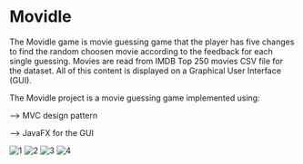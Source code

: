 # Movidle

The Movidle game is movie guessing game that the player has five changes to find the random choosen movie according to the feedback for each single guessing. Movies are read from IMDB Top 250 movies CSV file for the dataset. All of this content is displayed on a Graphical User Interface (GUI).

The Movidle project is a movie guessing game implemented using:

--> MVC design pattern

--> JavaFX for the GUI

![1](https://github.com/BuseDuran/VisualProgramming_Movidle/assets/91667950/fc84bbf5-51d5-4980-93d1-25834ce984e9)
![2](https://github.com/BuseDuran/VisualProgramming_Movidle/assets/91667950/7ce9ef35-35f0-4c0f-9450-476bf45ec26f)
![3](https://github.com/BuseDuran/VisualProgramming_Movidle/assets/91667950/a80e9281-50b8-424e-9495-fdd06428d747)
![4](https://github.com/BuseDuran/VisualProgramming_Movidle/assets/91667950/a79c0475-fbe6-446a-89a2-178b5f35235a)
